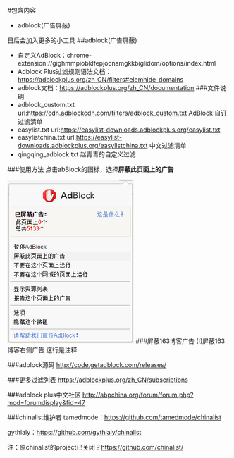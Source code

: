 #包含内容
* adblock(广告屏蔽)

日后会加入更多的小工具
##adblock(广告屏蔽)
* 自定义AdBlock：chrome-extension://gighmmpiobklfepjocnamgkkbiglidom/options/index.html
* Adblock Plus过滤规则语法文档：https://adblockplus.org/zh_CN/filters#elemhide_domains
* adblock文档：https://adblockplus.org/zh_CN/documentation
###文件说明
* adblock_custom.txt url:https://cdn.adblockcdn.com/filters/adblock_custom.txt  AdBlock 自订过滤清单
* easylist.txt url:https://easylist-downloads.adblockplus.org/easylist.txt
* easylistchina.txt url:https://easylist-downloads.adblockplus.org/easylistchina.txt 中文过滤清单
* qingqing_adblock.txt 赵青青的自定义过滤

###使用方法
点击abBlock的图标，选择**屏蔽此页面上的广告**

![](https://github.com/zhaoqingqing/toolset/blob/master/adblock/adblock_mainmenu.png)
###屏蔽163博客广告
(!)屏蔽163博客右侧广告 这行是注释

###adblock源码
http://code.getadblock.com/releases/

###更多过滤列表
https://adblockplus.org/zh_CN/subscriptions

###adblock plus中文社区
http://abpchina.org/forum/forum.php?mod=forumdisplay&fid=47

###chinalist维护者
tamedmode：https://github.com/tamedmode/chinalist

gythialy：https://github.com/gythialy/chinalist

注：原chinalist的project已关闭？https://github.com/chinalist/
